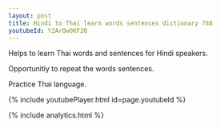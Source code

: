 ```yaml
---
layout: post
title: Hindi to Thai learn words sentences dictionary 788 
youtubeId: Y2ArOwOKF28
---
```

 
 
Helps to learn Thai words and sentences for Hindi speakers.

Opportunitiy to repeat the words sentences. 

Practice Thai language. 
 
{% include youtubePlayer.html id=page.youtubeId %}
 
 
{% include analytics.html %}